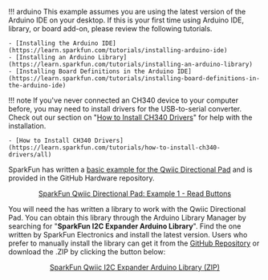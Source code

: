 
!!! arduino
    This example assumes you are using the latest version of the Arduino IDE on your desktop. If this is your first time using Arduino IDE, library, or board add-on, please review the following tutorials.

    - [Installing the Arduino IDE](https://learn.sparkfun.com/tutorials/installing-arduino-ide)
    - [Installing an Arduino Library](https://learn.sparkfun.com/tutorials/installing-an-arduino-library)
    - [Installing Board Definitions in the Arduino IDE](https://learn.sparkfun.com/tutorials/installing-board-definitions-in-the-arduino-ide)

!!! note
    If you've never connected an CH340 device to your computer before, you may need to install drivers for the USB-to-serial converter. Check out our section on "[How to Install CH340 Drivers](https://learn.sparkfun.com/tutorials/how-to-install-ch340-drivers)" for help with the installation.

    - [How to Install CH340 Drivers](https://learn.sparkfun.com/tutorials/how-to-install-ch340-drivers/all)

SparkFun has written a [basic example for the Qwiic Directional Pad](https://github.com/sparkfun/SparkFun_Qwiic_Directional_Pad/blob/main/Firmware/Example1-ReadButtons/Example1-ReadButtons.ino) and is provided in the GitHub Hardware repository.

<div style="text-align: center">
    <a href="https://github.com/sparkfun/SparkFun_Qwiic_Directional_Pad/blob/main/Firmware/Example1-ReadButtons/Example1-ReadButtons.ino" class="md-button">SparkFun Qwiic Directional Pad: Example 1 - Read Buttons</a>
</div>


You will need the has written a library to work with the Qwiic Directional Pad. You can obtain this library through the Arduino Library Manager by searching for "**SparkFun I2C Expander Arduino Library**". Find the one written by SparkFun Electronics and install the latest version. Users who prefer to manually install the library can get it from the [GitHub Repository](https://github.com/sparkfun/SparkFun_I2C_Expander_Arduino_Library) or download the .ZIP by clicking the button below:

<div style="text-align: center">
    <a href="https://github.com/sparkfun/SparkFun_I2C_Expander_Arduino_Library/archive/refs/heads/main.zip" class="md-button">SparkFun Qwiic I2C Expander Arduino Library (ZIP)</a>
</div>
